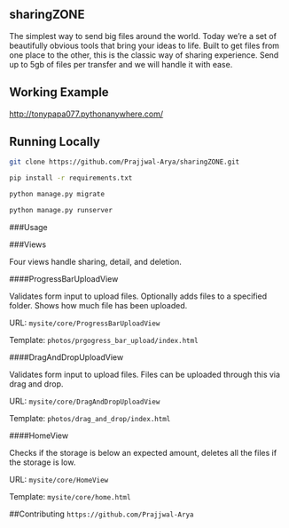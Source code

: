 ## sharingZONE
The simplest way to send big files around the world. Today we’re a set of beautifully obvious tools that bring your ideas to life.
Built to get files from one place to the other, this is the classic way of sharing experience. Send up to 5gb of files per 
transfer and we will handle it with ease. 

## Working Example 
http://tonypapa077.pythonanywhere.com/

## Running Locally

```bash
git clone https://github.com/Prajjwal-Arya/sharingZONE.git
```

```bash
pip install -r requirements.txt
```

```bash
python manage.py migrate
```

```bash
python manage.py runserver
```


###Usage

###Views

Four views handle sharing, detail, and deletion. 

####ProgressBarUploadView

Validates form input to upload files. Optionally adds files to a specified folder. 
Shows how much file has been uploaded. 

URL: `mysite/core/ProgressBarUploadView`

Template: `photos/prgogress_bar_upload/index.html`

####DragAndDropUploadView

Validates form input to upload files. Files can be uploaded through this via drag and drop.

URL: `mysite/core/DragAndDropUploadView`

Template: `photos/drag_and_drop/index.html`

####HomeView

Checks if the storage is below an expected amount, deletes all the files if the storage is low.

URL: `mysite/core/HomeView`

Template: `mysite/core/home.html`

##Contributing
`https://github.com/Prajjwal-Arya`







	
